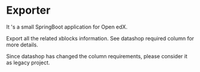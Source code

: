 # Exporter
It 's a small SpringBoot application for Open edX. 

Export all the related xblocks information. See datashop required column for more details.

Since datashop has changed the column requirements, please consider it as legacy project.
